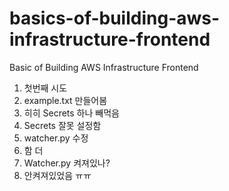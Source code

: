 # basics-of-building-aws-infrastructure-frontend
Basic of Building AWS Infrastructure Frontend
1. 첫번째 시도
2. example.txt 만들어봄
3. 히히 Secrets 하나 빼먹음
4. Secrets 잘못 설정함
5. watcher.py 수정
6. 함 더
7. Watcher.py 켜져있나?
8. 안켜져있었음 ㅠㅠ

